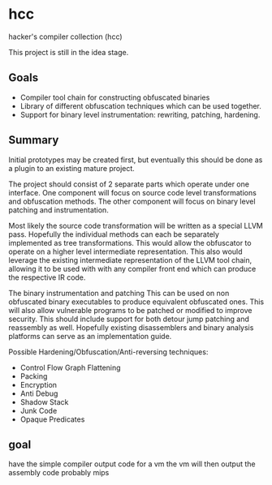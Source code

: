 # hcc

hacker's compiler collection (hcc)

This project is still in the idea stage.

## Goals

* Compiler tool chain for constructing obfuscated binaries
* Library of different obfuscation techniques which can be used together.
* Support for binary level instrumentation: rewriting, patching, hardening.

## Summary

Initial prototypes may be created first, but eventually this should be done as a plugin to an existing mature project.

The project should consist of 2 separate parts which operate under one interface.
One component will focus on source code level transformations and obfuscation methods.
The other component will focus on binary level patching and instrumentation.

Most likely the source code transformation will be written as a special LLVM pass.
Hopefully the individual methods can each be separately implemented as tree transformations.
This would allow the obfuscator to operate on a higher level intermediate representation.
This also would leverage the existing intermediate representation of the LLVM tool chain,
allowing it to be used with with any compiler front end which can produce the respective IR code.

The binary instrumentation and patching
This can be used on non obfuscated binary executables to produce equivalent obfuscated ones.
This will also allow vulnerable programs to be patched or modified to improve security.
This should include support for both detour jump patching and reassembly as well.
Hopefully existing disassemblers and binary analysis platforms can serve as an implementation guide.


Possible Hardening/Obfuscation/Anti-reversing techniques:
* Control Flow Graph Flattening
* Packing
* Encryption
* Anti Debug
* Shadow Stack
* Junk Code
* Opaque Predicates

## goal
have the simple compiler output code for a vm
the vm will then output the assembly code
probably mips